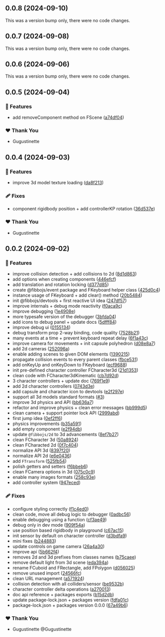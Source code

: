## 0.0.8 (2024-09-10)

This was a version bump only, there were no code changes.

## 0.0.7 (2024-09-08)

This was a version bump only, there were no code changes.

## 0.0.6 (2024-09-06)

This was a version bump only, there were no code changes.

## 0.0.5 (2024-09-04)


### 🚀 Features

- add removeComponent method on FScene ([a74df04](https://github.com/fibbojs/fibbo/commit/a74df04))

### ❤️  Thank You

- Gugustinette

## 0.0.4 (2024-09-03)


### 🚀 Features

- improve 3d model texture loading ([da8f213](https://github.com/fibbojs/fibbo/commit/da8f213))

### 🩹 Fixes

- component rigidbody position + add controllerKP rotation ([36d537e](https://github.com/fibbojs/fibbo/commit/36d537e))

### ❤️  Thank You

- Gugustinette

## 0.0.2 (2024-09-02)


### 🚀 Features

- improve collision detection + add collisions to 2d ([8d1d863](https://github.com/fibbojs/fibbo/commit/8d1d863))
- add options when creating components ([446efcf](https://github.com/fibbojs/fibbo/commit/446efcf))
- add translation and rotation locking ([d377d85](https://github.com/fibbojs/fibbo/commit/d377d85))
- create @fibbojs/event package and FKeyboard helper class ([425d0c4](https://github.com/fibbojs/fibbo/commit/425d0c4))
- instance usage of FKeyboard + add clear() method ([20b5484](https://github.com/fibbojs/fibbo/commit/20b5484))
- init @fibbojs/devtools + first reactive UI idea ([247df57](https://github.com/fibbojs/fibbo/commit/247df57))
- improve internals + debug mode reactivity ([f0aca9c](https://github.com/fibbojs/fibbo/commit/f0aca9c))
- improve debugging ([1e4908e](https://github.com/fibbojs/fibbo/commit/1e4908e))
- more typesafe version of the debugger ([3bfda04](https://github.com/fibbojs/fibbo/commit/3bfda04))
- add icons to debug panel + update docs ([5dfff84](https://github.com/fibbojs/fibbo/commit/5dfff84))
- improve debug ui ([0155134](https://github.com/fibbojs/fibbo/commit/0155134))
- debug transform prop 2-way binding, code quality ([7528b21](https://github.com/fibbojs/fibbo/commit/7528b21))
- many events at a time + prevent keyboard repeat delay ([6f1a43c](https://github.com/fibbojs/fibbo/commit/6f1a43c))
- improve camera for movements + init capsule polyhedron ([d08e8a7](https://github.com/fibbojs/fibbo/commit/d08e8a7))
- add 2d cameras ([252096a](https://github.com/fibbojs/fibbo/commit/252096a))
- enable adding scenes to given DOM elements ([1390215](https://github.com/fibbojs/fibbo/commit/1390215))
- propagate collision events to every parent classes ([fbce531](https://github.com/fibbojs/fibbo/commit/fbce531))
- add onKeyUp and onKeyDown to FKeyboard ([ecf9688](https://github.com/fibbojs/fibbo/commit/ecf9688))
- init pre-defined character controller FCharacter3d ([21d1353](https://github.com/fibbojs/fibbo/commit/21d1353))
- clean code with FCharacter3dKinematic ([cb7d92d](https://github.com/fibbojs/fibbo/commit/cb7d92d))
- 3 character controllers + update doc ([769f1e9](https://github.com/fibbojs/fibbo/commit/769f1e9))
- add 2d character controllers ([0743d3e](https://github.com/fibbojs/fibbo/commit/0743d3e))
- add capsule and character icon to devtools ([e2f297e](https://github.com/fibbojs/fibbo/commit/e2f297e))
- support all 3d models standard formats ([#3](https://github.com/fibbojs/fibbo/pull/3))
- improve 3d physics and API ([bb636a7](https://github.com/fibbojs/fibbo/commit/bb636a7))
- refactor and improve physics + clean error messages ([bb999d5](https://github.com/fibbojs/fibbo/commit/bb999d5))
- clean camera + support pointer lock API ([2999abd](https://github.com/fibbojs/fibbo/commit/2999abd))
- first jump idea ([0ef2ff6](https://github.com/fibbojs/fibbo/commit/0ef2ff6))
- physics improvements ([b35a591](https://github.com/fibbojs/fibbo/commit/b35a591))
- add empty component ([e2f94db](https://github.com/fibbojs/fibbo/commit/e2f94db))
- update `@fibbojs/2d` to 3d advancements ([8ef7b27](https://github.com/fibbojs/fibbo/commit/8ef7b27))
- clean FCharacter 3d ([50a8924](https://github.com/fibbojs/fibbo/commit/50a8924))
- clean FCharacted 2d ([0f7c404](https://github.com/fibbojs/fibbo/commit/0f7c404))
- normalize API 3d ([8397f20](https://github.com/fibbojs/fibbo/commit/8397f20))
- normalize API 2d ([e6e0436](https://github.com/fibbojs/fibbo/commit/e6e0436))
- add `FTransform` ([525fb54](https://github.com/fibbojs/fibbo/commit/525fb54))
- polish getters and setters ([f6bbeb6](https://github.com/fibbojs/fibbo/commit/f6bbeb6))
- clean FCamera options in 3d ([075c0c9](https://github.com/fibbojs/fibbo/commit/075c0c9))
- enable many images formats ([258c93e](https://github.com/fibbojs/fibbo/commit/258c93e))
- add controller system ([947eced](https://github.com/fibbojs/fibbo/commit/947eced))

### 🩹 Fixes

- configure styling correctly ([f1c4ed0](https://github.com/fibbojs/fibbo/commit/f1c4ed0))
- clean code, move all debug logic to debugger ([0adbc56](https://github.com/fibbojs/fibbo/commit/0adbc56))
- enable debugging using a function ([cf3ae49](https://github.com/fibbojs/fibbo/commit/cf3ae49))
- debug only in dev mode ([909f54a](https://github.com/fibbojs/fibbo/commit/909f54a))
- use position based rigidbody in playground ([c67ac15](https://github.com/fibbojs/fibbo/commit/c67ac15))
- init sensor by default on character controller ([d3bdfa9](https://github.com/fibbojs/fibbo/commit/d3bdfa9))
- mini fixes ([b244883](https://github.com/fibbojs/fibbo/commit/b244883))
- update controls on game camera ([26a4a30](https://github.com/fibbojs/fibbo/commit/26a4a30))
- improve api ([5b662f4](https://github.com/fibbojs/fibbo/commit/5b662f4))
- removes 2d and 3d prefixes from classes names ([b75caee](https://github.com/fibbojs/fibbo/commit/b75caee))
- remove default light from 3d scene ([eda394a](https://github.com/fibbojs/fibbo/commit/eda394a))
- rename FCuboid and FRectangle, add FPolygon ([d056025](https://github.com/fibbojs/fibbo/commit/d056025))
- remove unused import ([24566fc](https://github.com/fibbojs/fibbo/commit/24566fc))
- clean URL management ([a571924](https://github.com/fibbojs/fibbo/commit/a571924))
- collision detection with all colliders/sensor ([be9532b](https://github.com/fibbojs/fibbo/commit/be9532b))
- character controller delta operations ([a270013](https://github.com/fibbojs/fibbo/commit/a270013))
- doc api reference + packages exports ([b15d2db](https://github.com/fibbojs/fibbo/commit/b15d2db))
- update package-lock.json + packages version ([fdfa01c](https://github.com/fibbojs/fibbo/commit/fdfa01c))
- package-lock.json + packages version 0.0.0 ([67a49b6](https://github.com/fibbojs/fibbo/commit/67a49b6))

### ❤️  Thank You

- Gugustinette @Gugustinette